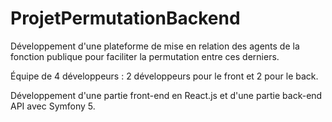 # ProjetPermutationBackend

Développement d'une plateforme de mise en relation des agents de la fonction publique pour faciliter la permutation entre ces derniers.

Équipe de 4 développeurs : 2 développeurs pour le front et 2 pour le back.

Développement d'une partie front-end en React.js et d'une partie back-end API avec Symfony 5.
